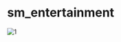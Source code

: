 # sm_entertainment
![1](https://user-images.githubusercontent.com/86897399/163697507-dfd5394b-03ee-4862-aadc-3c87ced99e18.png)
